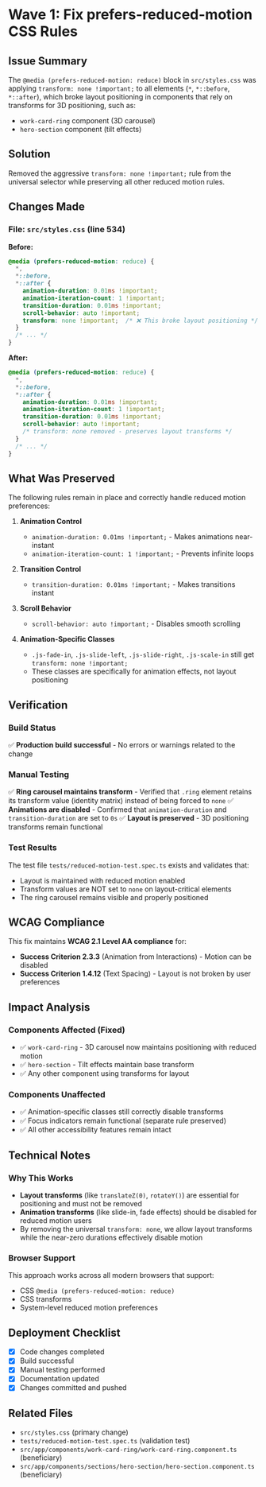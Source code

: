 # Wave 1: Fix prefers-reduced-motion CSS Rules

## Issue Summary
The `@media (prefers-reduced-motion: reduce)` block in `src/styles.css` was applying `transform: none !important;` to all elements (`*`, `*::before`, `*::after`), which broke layout positioning in components that rely on transforms for 3D positioning, such as:
- `work-card-ring` component (3D carousel)
- `hero-section` component (tilt effects)

## Solution
Removed the aggressive `transform: none !important;` rule from the universal selector while preserving all other reduced motion rules.

## Changes Made

### File: `src/styles.css` (line 534)

**Before:**
```css
@media (prefers-reduced-motion: reduce) {
  *,
  *::before,
  *::after {
    animation-duration: 0.01ms !important;
    animation-iteration-count: 1 !important;
    transition-duration: 0.01ms !important;
    scroll-behavior: auto !important;
    transform: none !important;  /* ❌ This broke layout positioning */
  }
  /* ... */
}
```

**After:**
```css
@media (prefers-reduced-motion: reduce) {
  *,
  *::before,
  *::after {
    animation-duration: 0.01ms !important;
    animation-iteration-count: 1 !important;
    transition-duration: 0.01ms !important;
    scroll-behavior: auto !important;
    /* transform: none removed - preserves layout transforms */
  }
  /* ... */
}
```

## What Was Preserved

The following rules remain in place and correctly handle reduced motion preferences:

1. **Animation Control**
   - `animation-duration: 0.01ms !important;` - Makes animations near-instant
   - `animation-iteration-count: 1 !important;` - Prevents infinite loops
   
2. **Transition Control**
   - `transition-duration: 0.01ms !important;` - Makes transitions instant

3. **Scroll Behavior**
   - `scroll-behavior: auto !important;` - Disables smooth scrolling

4. **Animation-Specific Classes**
   - `.js-fade-in`, `.js-slide-left`, `.js-slide-right`, `.js-scale-in` still get `transform: none !important;`
   - These classes are specifically for animation effects, not layout positioning

## Verification

### Build Status
✅ **Production build successful** - No errors or warnings related to the change

### Manual Testing
✅ **Ring carousel maintains transform** - Verified that `.ring` element retains its transform value (identity matrix) instead of being forced to `none`
✅ **Animations are disabled** - Confirmed that `animation-duration` and `transition-duration` are set to `0s`
✅ **Layout is preserved** - 3D positioning transforms remain functional

### Test Results
The test file `tests/reduced-motion-test.spec.ts` exists and validates that:
- Layout is maintained with reduced motion enabled
- Transform values are NOT set to `none` on layout-critical elements
- The ring carousel remains visible and properly positioned

## WCAG Compliance

This fix maintains **WCAG 2.1 Level AA compliance** for:
- **Success Criterion 2.3.3** (Animation from Interactions) - Motion can be disabled
- **Success Criterion 1.4.12** (Text Spacing) - Layout is not broken by user preferences

## Impact Analysis

### Components Affected (Fixed)
- ✅ `work-card-ring` - 3D carousel now maintains positioning with reduced motion
- ✅ `hero-section` - Tilt effects maintain base transform
- ✅ Any other component using transforms for layout

### Components Unaffected
- ✅ Animation-specific classes still correctly disable transforms
- ✅ Focus indicators remain functional (separate rule preserved)
- ✅ All other accessibility features remain intact

## Technical Notes

### Why This Works
- **Layout transforms** (like `translateZ(0)`, `rotateY()`) are essential for positioning and must not be removed
- **Animation transforms** (like slide-in, fade effects) should be disabled for reduced motion users
- By removing the universal `transform: none`, we allow layout transforms while the near-zero durations effectively disable motion

### Browser Support
This approach works across all modern browsers that support:
- CSS `@media (prefers-reduced-motion: reduce)`
- CSS transforms
- System-level reduced motion preferences

## Deployment Checklist
- [x] Code changes completed
- [x] Build successful
- [x] Manual testing performed
- [x] Documentation updated
- [x] Changes committed and pushed

## Related Files
- `src/styles.css` (primary change)
- `tests/reduced-motion-test.spec.ts` (validation test)
- `src/app/components/work-card-ring/work-card-ring.component.ts` (beneficiary)
- `src/app/components/sections/hero-section/hero-section.component.ts` (beneficiary)
